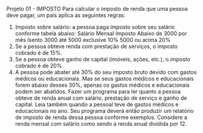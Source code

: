 Projeto 01 - IMPOSTO
Para calcular o imposto de renda que uma pessoa deve pagar, um país aplica as seguintes regras:
1) Imposto sobre salário: a pessoa paga imposto sobre seu salário conforme tabela abaixo:
Salário Mensal Imposto
Abaixo de 3000 por mês Isento
3000 até 5000 exclusive 10%
5000 ou acima 20%
2) Se a pessoa obteve renda com prestação de serviços, o imposto cobrado é de 15%.
3) Se a pessoa obteve ganho de capital (imóveis, ações, etc.), o imposto cobrado é de 20%.
4) A pessoa pode abater até 30% do seu imposto bruto devido com gastos médicos ou educacionais.
Mas se seus gastos médicos e educacionais forem abaixo desses 30%, apenas os gastos médicos e
educacionais podem ser abatidos.
Fazer um programa para ler quanto a pessoa obteve de renda anual com salário, prestação de serviço
e ganho de capital. Leia também quando a pessoal teve de gastos médicos e educacionais no ano. Seu
programa deverá então produzir um relatório de imposto de renda dessa pessoa conforme exemplos.
Considere a renda mensal com salário como sendo a renda anual dividida por 12.
